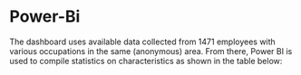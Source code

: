 # Power-Bi
The dashboard uses available data collected from 1471 employees with various occupations in the same (anonymous) area. From there, Power BI is used to compile statistics on characteristics as shown in the table below:
